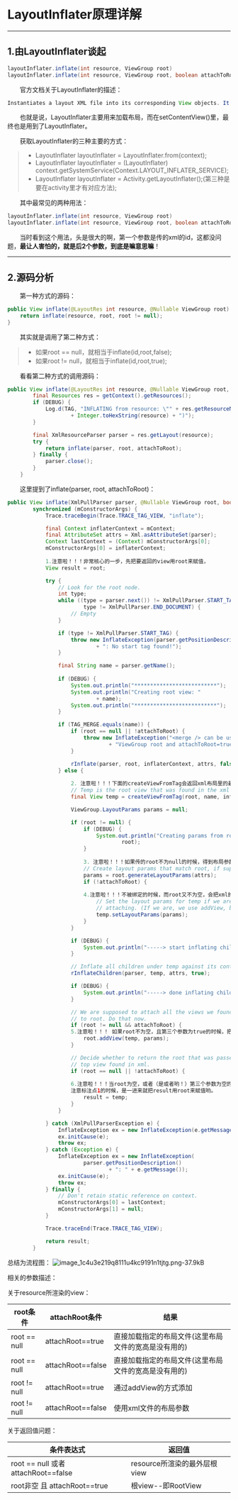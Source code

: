 ﻿# LayoutInflater原理详解

---

## 1.由LayoutInflater谈起

``` java
layoutInflater.inflate(int resource, ViewGroup root) 
layoutInflater.inflate(int resource, ViewGroup root, boolean attachToRoot) 
```

&emsp;&emsp;官方文档关于LayoutInflater的描述：

``` java
Instantiates a layout XML file into its corresponding View objects. It is never used directly. Instead, use getLayoutInflater() or getSystemService(Class) to retrieve a standard LayoutInflater instance that is already hooked up to the current context and correctly configured for the device you are running on.
```

&emsp;&emsp;也就是说，LayoutInflater主要用来加载布局，而在setContentView()里，最终也是用到了LayoutInflater。

&emsp;&emsp;获取LayoutInflater的三种主要的方式：

> * LayoutInflater layoutInflater = LayoutInflater.from(context);
> * LayoutInflater layoutInflater = (LayoutInflater) context.getSystemService(Context.LAYOUT_INFLATER_SERVICE);
> * LayoutInflater layoutInflater = Activity.getLayoutInflater();(第三种是要在activity里才有对应方法);

&emsp;&emsp;其中最常见的两种用法：

``` java
layoutInflater.inflate(int resource, ViewGroup root) 
layoutInflater.inflate(int resource, ViewGroup root, boolean attachToRoot) 
```

&emsp;&emsp;当时看到这个用法，头是很大的啊，第一个参数是传的xml的id，这都没问题，**最让人害怕的，就是后2个参数，到底是嘛意思嘛**！

---

## 2.源码分析

&emsp;&emsp;第一种方式的源码：

``` java
public View inflate(@LayoutRes int resource, @Nullable ViewGroup root) {
    return inflate(resource, root, root != null);
}
```

&emsp;&emsp;其实就是调用了第二种方式：

> * 如果root == null，就相当于inflate(id,root,false);
> * 如果root != null，就相当于inflate(id,root,true);

&emsp;&emsp;看看第二种方式的调用源码：

``` java
public View inflate(@LayoutRes int resource, @Nullable ViewGroup root, boolean attachToRoot) {
        final Resources res = getContext().getResources();
        if (DEBUG) {
            Log.d(TAG, "INFLATING from resource: \"" + res.getResourceName(resource) + "\" ("
                    + Integer.toHexString(resource) + ")");
        }

        final XmlResourceParser parser = res.getLayout(resource);
        try {
            return inflate(parser, root, attachToRoot);
        } finally {
            parser.close();
        }
    }

```

&emsp;&emsp;这里提到了inflate(parser, root, attachToRoot)：

``` java
public View inflate(XmlPullParser parser, @Nullable ViewGroup root, boolean attachToRoot) {
        synchronized (mConstructorArgs) {
            Trace.traceBegin(Trace.TRACE_TAG_VIEW, "inflate");

            final Context inflaterContext = mContext;
            final AttributeSet attrs = Xml.asAttributeSet(parser);
            Context lastContext = (Context) mConstructorArgs[0];
            mConstructorArgs[0] = inflaterContext;
            
            1.注意啦！！！非常核心的一步，先把要返回的view用root来赋值，
            View result = root;

            try {
                // Look for the root node.
                int type;
                while ((type = parser.next()) != XmlPullParser.START_TAG &&
                        type != XmlPullParser.END_DOCUMENT) {
                    // Empty
                }

                if (type != XmlPullParser.START_TAG) {
                    throw new InflateException(parser.getPositionDescription()
                            + ": No start tag found!");
                }

                final String name = parser.getName();
                
                if (DEBUG) {
                    System.out.println("**************************");
                    System.out.println("Creating root view: "
                            + name);
                    System.out.println("**************************");
                }

                if (TAG_MERGE.equals(name)) {
                    if (root == null || !attachToRoot) {
                        throw new InflateException("<merge /> can be used only with a valid "
                                + "ViewGroup root and attachToRoot=true");
                    }

                    rInflate(parser, root, inflaterContext, attrs, false);
                } else {
                
                    2. 注意啦！！！下面的createViewFromTag会返回xml布局里的最外层view。
                    // Temp is the root view that was found in the xml
                    final View temp = createViewFromTag(root, name, inflaterContext, attrs);  

                    ViewGroup.LayoutParams params = null;

                    if (root != null) {
                        if (DEBUG) {
                            System.out.println("Creating params from root: " +
                                    root);
                        }
                        
                        3. 注意啦！！！如果传的root不为null的时候，得到布局参数。
                        // Create layout params that match root, if supplied
                        params = root.generateLayoutParams(attrs);
                        if (!attachToRoot) {
                        
                        4.注意啦！！！不被绑定的时候，而root又不为空，会把xml的view的参数设置
                            // Set the layout params for temp if we are not
                            // attaching. (If we are, we use addView, below)
                            temp.setLayoutParams(params);
                        }
                    }

                    if (DEBUG) {
                        System.out.println("-----> start inflating children");
                    }

                    // Inflate all children under temp against its context.
                    rInflateChildren(parser, temp, attrs, true);

                    if (DEBUG) {
                        System.out.println("-----> done inflating children");
                    }

                    // We are supposed to attach all the views we found (int temp)
                    // to root. Do that now.
                    if (root != null && attachToRoot) {
                    5.注意啦！！！ 如果root不为空，且第三个参数为true的时候，把这个xml渲染得到view作为子view加到root里去。
                        root.addView(temp, params);
                    }

                    // Decide whether to return the root that was passed in or the
                    // top view found in xml.
                    if (root == null || !attachToRoot) {
                    
                    6.注意啦！！！当root为空，或者（是或者哟！）第三个参数为空的时候，把返回的view用xml的view来赋值，
                    注意标注点1的时候，是一进来就把result用root来赋值哟。
                        result = temp;
                    }
                }

            } catch (XmlPullParserException e) {
                InflateException ex = new InflateException(e.getMessage());
                ex.initCause(e);
                throw ex;
            } catch (Exception e) {
                InflateException ex = new InflateException(
                        parser.getPositionDescription()
                                + ": " + e.getMessage());
                ex.initCause(e);
                throw ex;
            } finally {
                // Don't retain static reference on context.
                mConstructorArgs[0] = lastContext;
                mConstructorArgs[1] = null;
            }

            Trace.traceEnd(Trace.TRACE_TAG_VIEW);

            return result;
        }

```

总结为流程图：
![image_1c4u3e219q8111u4kc9191n1tjtg.png-37.9kB][流程图]

相关的参数描述：

关于resource所渲染的view：

root条件 | attachRoot条件 | 结果
---- | --- | ---
root == null| attachRoot==true | 直接加载指定的布局文件(这里布局文件的宽高是没有用的)
root == null| attachRoot==false | 直接加载指定的布局文件(这里布局文件的宽高是没有用的)
root != null| attachRoot==true | 通过addView的方式添加
root != null| attachRoot==false | 使用xml文件的布局参数

关于返回值问题：

条件表达式 | 返回值
---- | ---
root == null 或者 attachRoot==false | resource所渲染的最外层根view
root非空 且 attachRoot==true | 根view--即RootView

  [流程图]: http://static.zybuluo.com/caofengbin/g8dnfbtoc2ohczrb2q67cjk9/image_1c4u3e219q8111u4kc9191n1tjtg.png